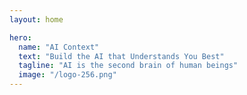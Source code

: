 ```yaml
---
layout: home

hero:
  name: "AI Context"
  text: "Build the AI that Understands You Best"
  tagline: "AI is the second brain of human beings"
  image: "/logo-256.png"
---
```

